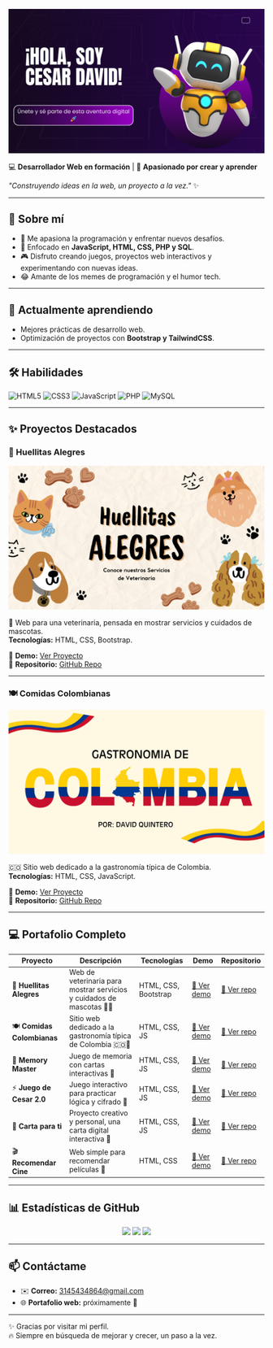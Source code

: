 ![Banner](./portadatech.png)



💻 **Desarrollador Web en formación** | 🚀 **Apasionado por crear y aprender**  

*"Construyendo ideas en la web, un proyecto a la vez."* ✨  

---

## 🚀 Sobre mí
- 🌟 Me apasiona la programación y enfrentar nuevos desafíos.  
- 🎯 Enfocado en **JavaScript, HTML, CSS, PHP y SQL**.  
- 🎮 Disfruto creando juegos, proyectos web interactivos y experimentando con nuevas ideas.  
- 😂 Amante de los memes de programación y el humor tech.  

---

## 🌱 Actualmente aprendiendo  
- Mejores prácticas de desarrollo web.  
- Optimización de proyectos con **Bootstrap y TailwindCSS**.  

---

## 🛠 Habilidades

![HTML5](https://img.shields.io/badge/HTML5-E34F26?style=for-the-badge&logo=html5&logoColor=white)
![CSS3](https://img.shields.io/badge/CSS3-1572B6?style=for-the-badge&logo=css3&logoColor=white)
![JavaScript](https://img.shields.io/badge/JavaScript-F7DF1E?style=for-the-badge&logo=javascript&logoColor=black)
![PHP](https://img.shields.io/badge/PHP-777BB4?style=for-the-badge&logo=php&logoColor=white)
![MySQL](https://img.shields.io/badge/MySQL-005C84?style=for-the-badge&logo=mysql&logoColor=white)

---

## ✨ Proyectos Destacados

### 🐾 Huellitas Alegres  
<p align="center">
  <a href="https://3145434864c-prog.github.io/Pagina-Veterinaria/">
    <img src="./huellitasalegres.png" alt="Huellitas Alegres" width="600px">
  </a>
</p>

💙 Web para una veterinaria, pensada en mostrar servicios y cuidados de mascotas.  
**Tecnologías:** HTML, CSS, Bootstrap.  

🔗 **Demo:** [Ver Proyecto](https://3145434864c-prog.github.io/Pagina-Veterinaria/)  
📂 **Repositorio:** [GitHub Repo](https://github.com/3145434864c-prog/Pagina-Veterinaria)

---

### 🍽️ Comidas Colombianas  
<p align="center">
  <a href="https://3145434864c-prog.github.io/comidas-colombianas/">
    <img src="https://raw.githubusercontent.com/3145434864c-prog/3145434864c-prog/main/portada.png" alt="Comidas Colombianas" width="600px">
  </a>
</p>

🇨🇴 Sitio web dedicado a la gastronomía típica de Colombia.  
**Tecnologías:** HTML, CSS, JavaScript.  

🔗 **Demo:** [Ver Proyecto](https://3145434864c-prog.github.io/comidas-colombianas/)  
📂 **Repositorio:** [GitHub Repo](https://github.com/3145434864c-prog/comidas-colombianas)

---

## 💻 Portafolio Completo

| Proyecto | Descripción | Tecnologías | Demo | Repositorio |
|----------|-------------|-------------|------|-------------|
| 🐾 **Huellitas Alegres** | Web de veterinaria para mostrar servicios y cuidados de mascotas 🐶🐱 | HTML, CSS, Bootstrap | [🔗 Ver demo](https://3145434864c-prog.github.io/Pagina-Veterinaria/) | [📂 Ver repo](https://github.com/3145434864c-prog/Pagina-Veterinaria) |
| 🍽️ **Comidas Colombianas** | Sitio web dedicado a la gastronomía típica de Colombia 🇨🇴🍲 | HTML, CSS, JS | [🔗 Ver demo](https://3145434864c-prog.github.io/comidas-colombianas/) | [📂 Ver repo](https://github.com/3145434864c-prog/comidas-colombianas) |
| 🎲 **Memory Master** | Juego de memoria con cartas interactivas 🧠 | HTML, CSS, JS | [🔗 Ver demo](https://3145434864c-prog.github.io/Memory-Master-/) | [📂 Ver repo](https://github.com/3145434864c-prog/Memory-Master-) |
| ⚡ **Juego de Cesar 2.0** | Juego interactivo para practicar lógica y cifrado 🔐 | HTML, CSS, JS | [🔗 Ver demo](https://3145434864c-prog.github.io/juego-de-cesar2.0/) | [📂 Ver repo](https://github.com/3145434864c-prog/juego-de-cesar2.0) |
| 💌 **Carta para ti** | Proyecto creativo y personal, una carta digital interactiva 💖 | HTML, CSS, JS | [🔗 Ver demo](https://3145434864c-prog.github.io/carta_para_ti/) | [📂 Ver repo](https://github.com/3145434864c-prog/carta_para_ti) |
| 🎬 **Recomendar Cine** | Web simple para recomendar películas 🍿 | HTML, CSS | [🔗 Ver demo](https://3145434864c-prog.github.io/Recomendar-cine/) | [📂 Ver repo](https://github.com/3145434864c-prog/Recomendar-cine) |

---

## 📊 Estadísticas de GitHub

<p align="center">
  <img src="https://github-readme-stats.vercel.app/api?username=3145434864c-prog&show_icons=true&theme=radical" height="150"/>
  <img src="https://github-readme-stats.vercel.app/api/top-langs/?username=3145434864c-prog&layout=compact&theme=radical" height="150"/>
  <img src="https://github-readme-streak-stats.herokuapp.com/?user=3145434864c-prog&theme=radical" height="150"/>
</p>

---

## 📫 Contáctame

- ✉️ **Correo:** 3145434864@gmail.com  
- 🌐 **Portafolio web:** próximamente 🚀  

---

✨ Gracias por visitar mi perfil.  
🔥 Siempre en búsqueda de mejorar y crecer, un paso a la vez.  
